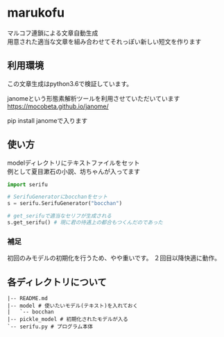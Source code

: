 # marukofu
マルコフ連鎖による文章自動生成  
用意された適当な文章を組み合わせてそれっぽい新しい短文を作ります


## 利用環境
この文章生成はpython3.6で検証しています。

janomeという形態素解析ツールを利用させていただいています
https://mocobeta.github.io/janome/

pip install janomeで入ります

## 使い方
modelディレクトリにテキストファイルをセット  
例として夏目漱石の小説、坊ちゃんが入ってます

``` python
import serifu

# SerifuGeneratorにbocchanをセット
s = serifu.SerifuGenerator("bocchan")

# get_serifuで適当なセリフが生成される
s.get_serifu() # 現に君の待遇上の都合もつくんだのであった
```

### 補足
初回のみモデルの初期化を行うため、やや重いです。
２回目以降快適に動作。

## 各ディレクトリについて
```
|-- README.md
|-- model # 使いたいモデル(テキスト)を入れておく
|   `-- bocchan
|-- pickle_model # 初期化されたモデルが入る
`-- serifu.py # プログラム本体
```
